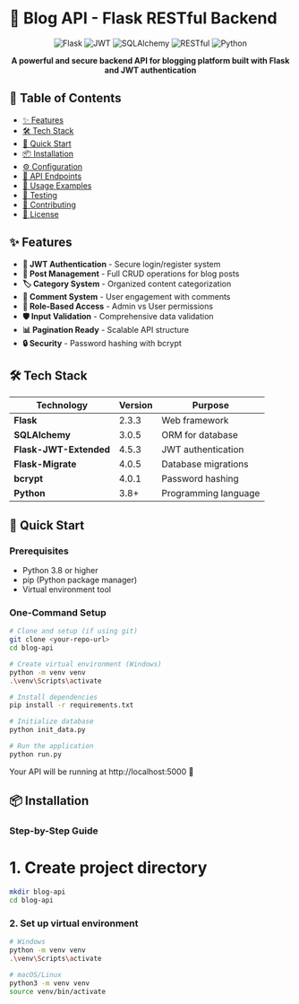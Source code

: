 # 🚀 Blog API - Flask RESTful Backend

<div align="center">

![Flask](https://img.shields.io/badge/Flask-2.3.3-important?style=for-the-badge&logo=flask)
![JWT](https://img.shields.io/badge/JWT-Authentication-yellow?style=for-the-badge&logo=json-web-tokens)
![SQLAlchemy](https://img.shields.io/badge/SQLAlchemy-ORM-red?style=for-the-badge&logo=python)
![RESTful](https://img.shields.io/badge/RESTful-API-success?style=for-the-badge&logo=api)
![Python](https://img.shields.io/badge/Python-3.8%2B-blue?style=for-the-badge&logo=python)

**A powerful and secure backend API for blogging platform built with Flask and JWT authentication**

</div>

## 📖 Table of Contents

- [✨ Features](#-features)
- [🛠️ Tech Stack](#-tech-stack)
- [🚀 Quick Start](#-quick-start)
- [📦 Installation](#-installation)
- [⚙️ Configuration](#-configuration)
- [🔐 API Endpoints](#-api-endpoints)
- [🎯 Usage Examples](#-usage-examples)
- [🧪 Testing](#-testing)
- [🤝 Contributing](#-contributing)
- [📄 License](#-license)

## ✨ Features

- **🔐 JWT Authentication** - Secure login/register system
- **📝 Post Management** - Full CRUD operations for blog posts
- **🏷️ Category System** - Organized content categorization
- **💬 Comment System** - User engagement with comments
- **👑 Role-Based Access** - Admin vs User permissions
- **🛡️ Input Validation** - Comprehensive data validation
- **📊 Pagination Ready** - Scalable API structure
- **🔒 Security** - Password hashing with bcrypt

## 🛠️ Tech Stack

| Technology | Version | Purpose |
|------------|---------|---------|
| **Flask** | 2.3.3 | Web framework |
| **SQLAlchemy** | 3.0.5 | ORM for database |
| **Flask-JWT-Extended** | 4.5.3 | JWT authentication |
| **Flask-Migrate** | 4.0.5 | Database migrations |
| **bcrypt** | 4.0.1 | Password hashing |
| **Python** | 3.8+ | Programming language |

## 🚀 Quick Start

### Prerequisites

- Python 3.8 or higher
- pip (Python package manager)
- Virtual environment tool

### One-Command Setup

```bash
# Clone and setup (if using git)
git clone <your-repo-url>
cd blog-api

# Create virtual environment (Windows)
python -m venv venv
.\venv\Scripts\activate

# Install dependencies
pip install -r requirements.txt

# Initialize database
python init_data.py

# Run the application
python run.py

```

Your API will be running at http://localhost:5000 🎉

## 📦 Installation

### Step-by-Step Guide
# 1. Create project directory
```bash
mkdir blog-api
cd blog-api
```

### 2. Set up virtual environment
```bash
# Windows
python -m venv venv
.\venv\Scripts\activate

# macOS/Linux
python3 -m venv venv
source venv/bin/activate
```